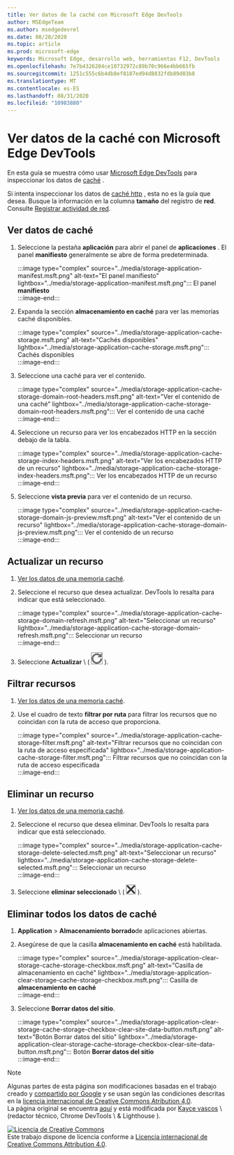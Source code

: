 ```yaml
---
title: Ver datos de la caché con Microsoft Edge DevTools
author: MSEdgeTeam
ms.author: msedgedevrel
ms.date: 08/28/2020
ms.topic: article
ms.prod: microsoft-edge
keywords: Microsoft Edge, desarrollo web, herramientas F12, DevTools
ms.openlocfilehash: 7e7b4326204ce10732972c89b70c966e4bb665fb
ms.sourcegitcommit: 1251c555c6b4db8ef8187ed94d8832fdb89d03b8
ms.translationtype: MT
ms.contentlocale: es-ES
ms.lasthandoff: 08/31/2020
ms.locfileid: "10983880"
---
```

<!-- Copyright Kayce Basques 

   Licensed under the Apache License, Version 2.0 (the "License");
   you may not use this file except in compliance with the License.
   You may obtain a copy of the License at

       https://www.apache.org/licenses/LICENSE-2.0

   Unless required by applicable law or agreed to in writing, software
   distributed under the License is distributed on an "AS IS" BASIS,
   WITHOUT WARRANTIES OR CONDITIONS OF ANY KIND, either express or implied.
   See the License for the specific language governing permissions and
   limitations under the License.  -->





# Ver datos de la caché con Microsoft Edge DevTools   



En esta guía se muestra cómo usar [Microsoft Edge DevTools][MicrosoftEdgeDevTools] para inspeccionar los datos de [caché][MDNCache] .  

Si intenta inspeccionar los datos de [caché http][MDNHTTPCaching] , esta no es la guía que desea.  Busque la información en la columna **tamaño** del registro de **red**.  Consulte [Registrar actividad de red][DevtoolsNetworkLogActivity].  

## Ver datos de caché   

1.  Seleccione la pestaña **aplicación** para abrir el panel de **aplicaciones** .  El panel **manifiesto** generalmente se abre de forma predeterminada.  
    
    :::image type="complex" source="../media/storage-application-manifest.msft.png" alt-text="El panel manifiesto" lightbox="../media/storage-application-manifest.msft.png":::
       El panel **manifiesto**  
    :::image-end:::  
    
1.  Expanda la sección **almacenamiento en caché** para ver las memorias caché disponibles.  
    
    :::image type="complex" source="../media/storage-application-cache-storage.msft.png" alt-text="Cachés disponibles" lightbox="../media/storage-application-cache-storage.msft.png":::
       Cachés disponibles  
    :::image-end:::  
    
1.  Seleccione una caché para ver el contenido.  
    
    :::image type="complex" source="../media/storage-application-cache-storage-domain-root-headers.msft.png" alt-text="Ver el contenido de una caché" lightbox="../media/storage-application-cache-storage-domain-root-headers.msft.png":::
       Ver el contenido de una caché  
    :::image-end:::  
    
1.  Seleccione un recurso para ver los encabezados HTTP en la sección debajo de la tabla.  
    
    :::image type="complex" source="../media/storage-application-cache-storage-index-headers.msft.png" alt-text="Ver los encabezados HTTP de un recurso" lightbox="../media/storage-application-cache-storage-index-headers.msft.png":::
       Ver los encabezados HTTP de un recurso  
    :::image-end:::  
    
1.  Seleccione **vista previa** para ver el contenido de un recurso.  
    
    :::image type="complex" source="../media/storage-application-cache-storage-domain-js-preview.msft.png" alt-text="Ver el contenido de un recurso" lightbox="../media/storage-application-cache-storage-domain-js-preview.msft.png":::
       Ver el contenido de un recurso  
    :::image-end:::  
    
## Actualizar un recurso   

1.  [Ver los datos de una memoria caché](#view-cache-data).  
1.  Seleccione el recurso que desea actualizar.  DevTools lo resalta para indicar que está seleccionado.  
    
    :::image type="complex" source="../media/storage-application-cache-storage-domain-refresh.msft.png" alt-text="Seleccionar un recurso" lightbox="../media/storage-application-cache-storage-domain-refresh.msft.png":::
       Seleccionar un recurso  
    :::image-end:::  
    
1.  Seleccione **Actualizar** \ ( ![ actualizar ][ImageRefreshIcon] \).  
    
## Filtrar recursos   

1.  [Ver los datos de una memoria caché](#view-cache-data).  
1.  Use el cuadro de texto **filtrar por ruta** para filtrar los recursos que no coincidan con la ruta de acceso que proporciona.  
    
    :::image type="complex" source="../media/storage-application-cache-storage-filter.msft.png" alt-text="Filtrar recursos que no coincidan con la ruta de acceso especificada" lightbox="../media/storage-application-cache-storage-filter.msft.png":::
       Filtrar recursos que no coincidan con la ruta de acceso especificada  
    :::image-end:::  
    
## Eliminar un recurso   

1.  [Ver los datos de una memoria caché](#view-cache-data).  
1.  Seleccione el recurso que desea eliminar.  DevTools lo resalta para indicar que está seleccionado.  
    
    :::image type="complex" source="../media/storage-application-cache-storage-delete-selected.msft.png" alt-text="Seleccionar un recurso" lightbox="../media/storage-application-cache-storage-delete-selected.msft.png":::
       Seleccionar un recurso  
    :::image-end:::  
    
1.  Seleccione **eliminar seleccionado** \ ( ![ eliminar seleccionado ][ImageDeleteIcon] \).  
    
## Eliminar todos los datos de caché   

1.  **Application**  >  **Almacenamiento borrado**de aplicaciones abiertas.  
1.  Asegúrese de que la casilla **almacenamiento en caché** está habilitada.  
    
    :::image type="complex" source="../media/storage-application-clear-storage-cache-storage-checkbox.msft.png" alt-text="Casilla de almacenamiento en caché" lightbox="../media/storage-application-clear-storage-cache-storage-checkbox.msft.png":::
       Casilla de **almacenamiento en caché**  
    :::image-end:::  
    
1.  Seleccione **Borrar datos del sitio**.  
    
    :::image type="complex" source="../media/storage-application-clear-storage-cache-storage-checkbox-clear-site-data-button.msft.png" alt-text="Botón Borrar datos del sitio" lightbox="../media/storage-application-clear-storage-cache-storage-checkbox-clear-site-data-button.msft.png":::
       Botón **Borrar datos del sitio**  
    :::image-end:::  
    
<!--  
  


-->  

<!-- image links -->  

[ImageDeleteIcon]: ../media/delete-icon.msft.png  
[ImageRefreshIcon]: ../media/refresh-icon.msft.png  

<!-- links -->  

[MicrosoftEdgeDevTools]: ../../devtools-guide-chromium.md "Herramientas para desarrolladores de Microsoft Edge (cromo) | Microsoft docs"  
[DevtoolsNetworkLogActivity]: ../network/index.md#log-network-activity  "Registrar actividad de red | Microsoft docs"  

[MDNCache]: https://developer.mozilla.org/docs/Web/API/Cache "Caché | MDN"  
[MDNHTTPCaching]: https://developer.mozilla.org/docs/Web/HTTP/Caching "Almacenamiento en caché de HTTP | MDN"  

> [!NOTE]
> Algunas partes de esta página son modificaciones basadas en el trabajo creado y [compartido por Google][GoogleSitePolicies] y se usan según las condiciones descritas en la [licencia internacional de Creative Commons Atribution 4,0][CCA4IL].  
> La página original se encuentra [aquí](https://developers.google.com/web/tools/chrome-devtools/storage/cache) y está modificada por [Kayce vascos][KayceBasques] \ (redactor técnico, Chrome DevTools \ & Lighthouse \).  

[![Licencia de Creative Commons][CCby4Image]][CCA4IL]  
Este trabajo dispone de licencia conforme a [Licencia internacional de Creative Commons Attribution 4.0][CCA4IL].  

[CCA4IL]: https://creativecommons.org/licenses/by/4.0  
[CCby4Image]: https://i.creativecommons.org/l/by/4.0/88x31.png  
[GoogleSitePolicies]: https://developers.google.com/terms/site-policies  
[KayceBasques]: https://developers.google.com/web/resources/contributors/kaycebasques  

